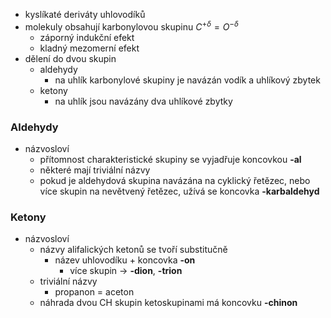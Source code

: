 - kyslíkaté deriváty uhlovodíků
- molekuly obsahují karbonylovou skupinu $C^{+\delta}=O^{-\delta}$
	- záporný indukční efekt
	- kladný mezomerní efekt
- dělení do dvou skupin
	- aldehydy
		- na uhlík karbonylové skupiny je navázán vodík a uhlíkový zbytek
	- ketony
		- na uhlík jsou navázány dva uhlíkové zbytky
### Aldehydy
- názvosloví
	- přítomnost charakteristické skupiny se vyjadřuje koncovkou **-al**
	- některé mají triviální názvy
	- pokud je aldehydová skupina navázána na cyklický řetězec, nebo více skupin na nevětvený řetězec, užívá se koncovka **-karbaldehyd**
### Ketony
- názvosloví
	- názvy alifalických ketonů se tvoří substitučně
		- název uhlovodíku + koncovka **-on**
			- více skupin -> **-dion**, **-trion**
	- triviální názvy
		- propanon = aceton
	- náhrada dvou CH skupin ketoskupinami má koncovku **-chinon** 